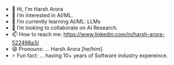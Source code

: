 - 👋 Hi, I'm Harsh Arora
- 👀 I’m interested in AI/ML.
- 🌱 I’m currently learning AI/ML: LLMs
- 💞️ I’m looking to collaborate on AI Research. 
- 📫 How to reach me: https://www.linkedin.com/in/harsh-arora-522498a3/ 
- 😄 Pronouns: ... Harsh Arora [he/him].
- ⚡ Fun fact: ... having 10+ years of Software industry expereince. 

<!---
aroraharsh271/aroraharsh271 is a ✨ special ✨ repository because its `README.md` (this file) appears on your GitHub profile.
You can click the Preview link to take a look at your changes.
--->

